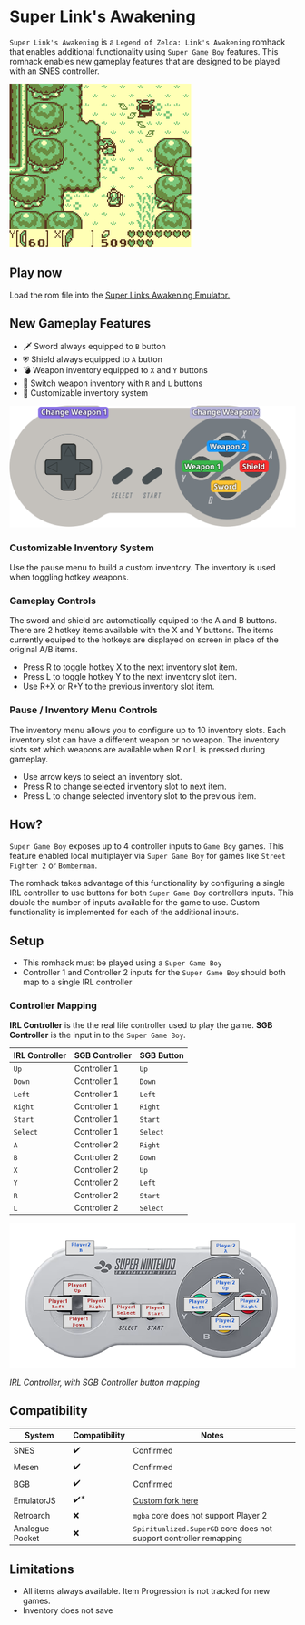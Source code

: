 # Super Link's Awakening

`Super Link's Awakening` is a `Legend of Zelda: Link's Awakening` romhack that enables additional functionality using `Super Game Boy` features.  This romhack enables new gameplay features that are designed to be played with an SNES controller.

![Super Links Awakening](super-lzdx.gif)

## Play now
Load the rom file into the [Super Links Awakening Emulator.](https://cphartman.github.io/projects/super-links-awakening/)

## New Gameplay Features
* 🗡 Sword always equipped to `B` button
* ⛨ Shield always equipped to `A` button
* 💣 Weapon inventory equipped to `X` and `Y` buttons 
* 🏹 Switch weapon inventory with `R` and `L` buttons
* 💼 Customizable inventory system

![Super Controller Diagram](controller-gameplay.svg)

### Customizable Inventory System
Use the pause menu to build a custom inventory.  The inventory is used when toggling hotkey weapons.

### Gameplay Controls
The sword and shield are automatically equiped to the A and B buttons.  There are 2 hotkey items available with the X and Y buttons.  The items currently equiped to the hotkeys are displayed on screen in place of the original A/B items.  
* Press R to toggle hotkey X to the next inventory slot item.
* Press L to toggle hotkey Y to the next inventory slot item.
* Use R+X or R+Y to the previous inventory slot item.

### Pause / Inventory Menu Controls
The inventory menu allows you to configure up to 10 inventory slots.  Each inventory slot can have a different weapon or no weapon.  The inventory slots set which weapons are available when R or L is pressed during gameplay.
* Use arrow keys to select an inventory slot.
* Press R to change selected inventory slot to next item.
* Press L to change selected inventory slot to the previous item.

## How?
`Super Game Boy` exposes up to 4 controller inputs to `Game Boy` games.  This feature enabled local multiplayer via `Super Game Boy` for games like `Street Fighter 2` or `Bomberman`.

The romhack takes advantage of this functionality by configuring a single IRL controller to use buttons for both `Super Game Boy` controllers inputs.  This double the number of inputs available for the game to use. Custom functionality is implemented for each of the additional inputs.

## Setup

* This romhack must be played using a `Super Game Boy`
* Controller 1 and Controller 2 inputs for the `Super Game Boy` should both map to a single IRL controller

### Controller Mapping

**IRL Controller** is the the real life controller used to play the game.  **SGB Controller** is the input in to the `Super Game Boy`.

| IRL Controller  | SGB Controller | SGB Button |
| ------------- | ------------- | ------------- |
| `Up` | Controller 1 |  `Up`  |
| `Down` | Controller 1 |  `Down`  |
| `Left` | Controller 1 |  `Left`  |
| `Right` | Controller 1 |  `Right`  |
| `Start` | Controller 1 |  `Start`  |
| `Select` | Controller 1 |  `Select`  |
| `A` | Controller 2 |  `Right`  |
| `B` | Controller 2 |  `Down`  |
| `X` | Controller 2 |  `Up`  |
| `Y` | Controller 2 |  `Left`  |
| `R` | Controller 2 |  `Start`  |
| `L` | Controller 2 |  `Select`  |

![IRL Controller with SGB Controller Buttons](input-mapping-diagram.png)

*IRL Controller, with SGB Controller button mapping*

## Compatibility
| System | Compatibility | Notes |
| ---- | ---- | ---- |
| SNES | ✔️ | Confirmed |
| Mesen | ✔️ | Confirmed |
| BGB | ✔️ | Confirmed |
| EmulatorJS | ✔️* | [Custom fork here](https://github.com/cphartman/super-awakening-emulator) |
| Retroarch | ❌ | `mgba` core does not support Player 2 |
| Analogue Pocket | ❌ | `Spiritualized.SuperGB` core does not support controller remapping |

## Limitations
* All items always available.  Item Progression is not tracked for new games.
* Inventory does not save